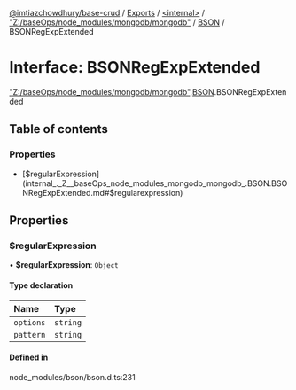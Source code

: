 [@imtiazchowdhury/base-crud](../README.md) / [Exports](../modules.md) / [\<internal\>](../modules/internal_.md) / ["Z:/baseOps/node\_modules/mongodb/mongodb"](../modules/internal_._Z__baseOps_node_modules_mongodb_mongodb_.md) / [BSON](../modules/internal_._Z__baseOps_node_modules_mongodb_mongodb_.BSON.md) / BSONRegExpExtended

# Interface: BSONRegExpExtended

["Z:/baseOps/node\_modules/mongodb/mongodb"](../modules/internal_._Z__baseOps_node_modules_mongodb_mongodb_.md).[BSON](../modules/internal_._Z__baseOps_node_modules_mongodb_mongodb_.BSON.md).BSONRegExpExtended

## Table of contents

### Properties

- [$regularExpression](internal_._Z__baseOps_node_modules_mongodb_mongodb_.BSON.BSONRegExpExtended.md#$regularexpression)

## Properties

### $regularExpression

• **$regularExpression**: `Object`

#### Type declaration

| Name | Type |
| :------ | :------ |
| `options` | `string` |
| `pattern` | `string` |

#### Defined in

node_modules/bson/bson.d.ts:231
